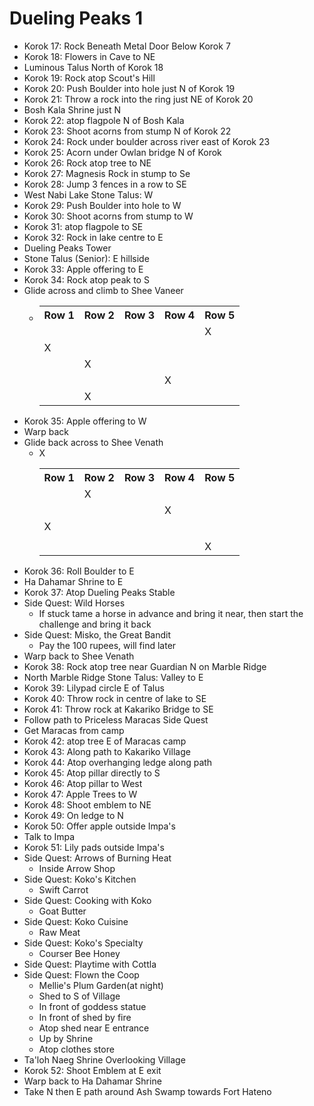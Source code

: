 # Dueling Peaks 1

* Korok 17: Rock Beneath Metal Door Below Korok 7
* Korok 18: Flowers in Cave to NE
* Luminous Talus North of Korok 18
* Korok 19: Rock atop Scout's Hill
* Korok 20: Push Boulder into hole just N of Korok 19
* Korok 21: Throw a rock into the ring just NE of Korok 20
* Bosh Kala Shrine just N
* Korok 22: atop flagpole N of Bosh Kala
* Korok 23: Shoot acorns from stump N of Korok 22
* Korok 24: Rock under boulder across river east of Korok 23
* Korok 25: Acorn under Owlan bridge N of Korok
* Korok 26: Rock atop tree to NE
* Korok 27: Magnesis Rock in stump to Se
* Korok 28: Jump 3 fences in a row to SE
* West Nabi Lake Stone Talus: W
* Korok 29: Push Boulder into hole to W
* Korok 30: Shoot acorns from stump to W
* Korok 31: atop flagpole to SE
* Korok 32: Rock in lake centre to E
* Dueling Peaks Tower
* Stone Talus (Senior): E hillside
* Korok 33: Apple offering to E
* Korok 34: Rock atop peak to S
* Glide across and climb to Shee Vaneer
  * <table>
      <tr><th>Row 1</th><th>Row 2</th><th>Row 3</th><th>Row 4</th><th>Row 5</th></tr>
      <tr><td></td><td></td><td></td><td></td><td>X</td></tr>
      <tr><td>X</td><td></td><td></td><td></td><td></td></tr>
      <tr><td></td><td>X</td><td></td><td></td><td></td></tr>
      <tr><td></td><td></td><td></td><td>X</td><td></td></tr>
      <tr><td></td><td>X</td><td></td><td></td><td></td></tr>
    </table>
* Korok 35: Apple offering to W
* Warp back
* Glide back across to Shee Venath
  * <table>
      <tr><th>Row 1</th><th>Row 2</th><th>Row 3</th><th>Row 4</th><th>Row 5</th></tr>
      <tr><td></td><td>X</td><td></td><td></td><td></td></tr>
      <tr><td></td><td></td><td></td><td>X</td><td></td></tr>
      <tr><td>X</td><td></td><td></td><td></td><td></td></tr>
      <tr><td></td><td></td>X<td></td><td></td><td></td></tr>
      <tr><td></td><td></td><td></td><td></td><td>X</td></tr>
    </table>
* Korok 36: Roll Boulder to E
* Ha Dahamar Shrine to E
* Korok 37: Atop Dueling Peaks Stable
* Side Quest: Wild Horses
  * If stuck tame a horse in advance and bring it near, then start the challenge and bring it back
* Side Quest: Misko, the Great Bandit
  * Pay the 100 rupees, will find later
* Warp back to Shee Venath
* Korok 38: Rock atop tree near Guardian N on Marble Ridge
* North Marble Ridge Stone Talus: Valley to E
* Korok 39: Lilypad circle E of Talus
* Korok 40: Throw rock in centre of lake to SE
* Korok 41: Throw rock at Kakariko Bridge to SE
* Follow path to Priceless Maracas Side Quest
* Get Maracas from camp
* Korok 42: atop tree E of Maracas camp
* Korok 43: Along path to Kakariko Village
* Korok 44: Atop overhanging ledge along path
* Korok 45: Atop pillar directly to S
* Korok 46: Atop pillar to West
* Korok 47: Apple Trees to W
* Korok 48: Shoot emblem to NE
* Korok 49: On ledge to N
* Korok 50: Offer apple outside Impa's
* Talk to Impa
* Korok 51: Lily pads outside Impa's
* Side Quest: Arrows of Burning Heat
  * Inside Arrow Shop
* Side Quest: Koko's Kitchen
  * Swift Carrot
* Side Quest: Cooking with Koko
  * Goat Butter
* Side Quest: Koko Cuisine
  * Raw Meat
* Side Quest: Koko's Specialty
  * Courser Bee Honey
* Side Quest: Playtime with Cottla
* Side Quest: Flown the Coop
  * Mellie's Plum Garden(at night)
  * Shed to S of Village
  * In front of goddess statue
  * In front of shed by fire
  * Atop shed near E entrance
  * Up by Shrine
  * Atop clothes store
* Ta'loh Naeg Shrine Overlooking Village
* Korok 52: Shoot Emblem at E exit
* Warp back to Ha Dahamar Shrine
* Take N then E path around Ash Swamp towards Fort Hateno

